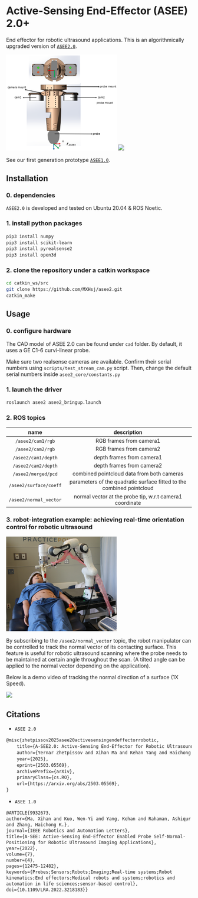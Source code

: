 # Active-Sensing End-Effector (ASEE) 2.0+
End effector for robotic ultrasound applications. This is an algorithmically upgraded version of [```ASEE2.0```](https://arxiv.org/abs/2503.05569).

<img src="assets/ee.png" width=300>
<img src="assets/asee2_forearm_demo.gif" width=300>

See our first generation prototype [```ASEE1.0```](https://ieeexplore.ieee.org/abstract/document/9932673).

## Installation
### 0. dependencies

```ASEE2.0``` is developed and tested on Ubuntu 20.04 & ROS Noetic.

### 1. install python packages
```sh
pip3 install numpy
pip3 install scikit-learn
pip3 install pyrealsense2
pip3 install open3d
```

### 2. clone the repository under a catkin workspace
```sh
cd catkin_ws/src
git clone https://github.com/MXHsj/asee2.git
catkin_make
```

## Usage

### 0. configure hardware
The CAD model of ASEE 2.0 can be found under ```cad``` folder. By default, it uses a GE C1-6 curvi-linear probe.

Make sure two realsense cameras are available. Confirm their serial numbers using ```scripts/test_stream_cam.py``` script. Then, change the default serial numbers inside ```asee2_core/constants.py```

### 1. launch the driver
```sh
roslaunch asee2 asee2_bringup.launch
```

### 2. ROS topics
| name | description |
| :---: | :---: |
| ```/asee2/cam1/rgb``` | RGB frames from camera1  |
| ```/asee2/cam2/rgb``` | RGB frames from camera2 |
| ```/asee2/cam1/depth``` | depth frames from camera1  |
| ```/asee2/cam2/depth``` | depth frames from camera2 |
| ```/asee2/merged/pcd``` | combined pointcloud data from both cameras |
| ```/asee2/surface/coeff``` | parameters of the quadratic surface fitted to the combined pointcloud  |
| ```/asee2/normal_vector``` | normal vector at the probe tip, w.r.t camera1 coordinate |

### 3. robot-integration example: achieving real-time orientation control for robotic ultrasound

<img src="assets/robot-integration.JPG" width=300>

By subscribing to the ```/asee2/normal_vector``` topic, the robot manipulator can be controlled to track the normal vector of its contacting surface. This feature is useful for robotic ultrasound scanning where the probe needs to be maintained at certain angle throughout the scan. (A tilted angle can be applied to the normal vector depending on the application).

Below is a demo video of tracking the normal direction of a surface (1X Speed).

<img src="assets/asee2_fr3_normal_tracking_demo.gif" width=300>

## Citations
- ```ASEE 2.0```
```tex
@misc{zhetpissov2025asee20activesensingendeffectorrobotic,
    title={A-SEE2.0: Active-Sensing End-Effector for Robotic Ultrasound Systems with Dense Contact Surface Perception Enabled Probe Orientation Adjustment}, 
    author={Yernar Zhetpissov and Xihan Ma and Kehan Yang and Haichong K. Zhang},
    year={2025},
    eprint={2503.05569},
    archivePrefix={arXiv},
    primaryClass={cs.RO},
    url={https://arxiv.org/abs/2503.05569}, 
}
```

- ```ASEE 1.0```
```
@ARTICLE{9932673,
author={Ma, Xihan and Kuo, Wen-Yi and Yang, Kehan and Rahaman, Ashiqur and Zhang, Haichong K.},
journal={IEEE Robotics and Automation Letters}, 
title={A-SEE: Active-Sensing End-Effector Enabled Probe Self-Normal-Positioning for Robotic Ultrasound Imaging Applications}, 
year={2022},
volume={7},
number={4},
pages={12475-12482},
keywords={Probes;Sensors;Robots;Imaging;Real-time systems;Robot kinematics;End effectors;Medical robots and systems;robotics and automation in life sciences;sensor-based control},
doi={10.1109/LRA.2022.3218183}}
```